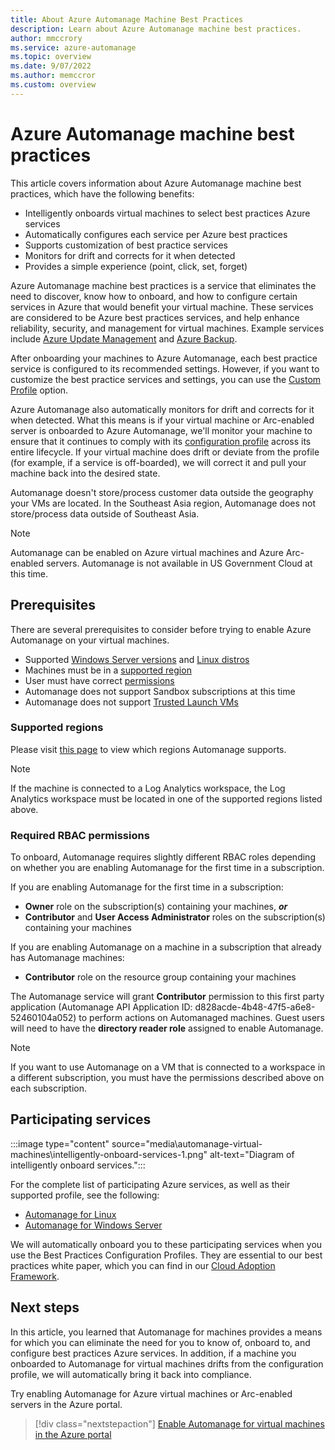 ```yaml
---
title: About Azure Automanage Machine Best Practices
description: Learn about Azure Automanage machine best practices.
author: mmccrory
ms.service: azure-automanage
ms.topic: overview
ms.date: 9/07/2022
ms.author: memccror
ms.custom: overview
---
```


# Azure Automanage machine best practices

This article covers information about Azure Automanage machine best practices, which have the following benefits:

- Intelligently onboards virtual machines to select best practices Azure services
- Automatically configures each service per Azure best practices
- Supports customization of best practice services
- Monitors for drift and corrects for it when detected
- Provides a simple experience (point, click, set, forget)

Azure Automanage machine best practices is a service that eliminates the need to discover, know how to onboard, and how to configure certain services in Azure that would benefit your virtual machine. These services are considered to be Azure best practices services, and help enhance reliability, security, and management for virtual machines. Example services include [Azure Update Management](../automation/update-management/overview.md) and [Azure Backup](../backup/backup-overview.md).

After onboarding your machines to Azure Automanage, each best practice service is configured to its recommended settings. However, if you want to customize the best practice services and settings, you can use the [Custom Profile](./overview-configuration-profiles.md#custom-profiles) option. 

Azure Automanage also automatically monitors for drift and corrects for it when detected. What this means is if your virtual machine or Arc-enabled server is onboarded to Azure Automanage, we'll monitor your machine to ensure that it continues to comply with its [configuration profile](./overview-configuration-profiles.md) across its entire lifecycle. If your virtual machine does drift or deviate from the profile (for example, if a service is off-boarded), we will correct it and pull your machine back into the desired state.

Automanage doesn't store/process customer data outside the geography your VMs are located. In the Southeast Asia region, Automanage does not store/process data outside of Southeast Asia.

> [!NOTE]
> Automanage can be enabled on Azure virtual machines and Azure Arc-enabled servers. Automanage is not available in US Government Cloud at this time.

## Prerequisites

There are several prerequisites to consider before trying to enable Azure Automanage on your virtual machines.

- Supported [Windows Server versions](automanage-windows-server.md#supported-windows-server-versions) and [Linux distros](automanage-linux.md#supported-linux-distributions-and-versions)
- Machines must be in a [supported region](#supported-regions)
- User must have correct [permissions](#required-rbac-permissions)
- Automanage does not support Sandbox subscriptions at this time
- Automanage does not support [Trusted Launch VMs](../virtual-machines/trusted-launch.md)

### Supported regions

Please visit [this page](https://azure.microsoft.com/explore/global-infrastructure/products-by-region/?regions=all&products=all) to view which regions Automanage supports.

> [!NOTE]
> If the machine is connected to a Log Analytics workspace, the Log Analytics workspace must be located in one of the supported regions listed above.

### Required RBAC permissions
To onboard, Automanage requires slightly different RBAC roles depending on whether you are enabling Automanage for the first time in a subscription.

If you are enabling Automanage for the first time in a subscription:
* **Owner** role on the subscription(s) containing your machines, _**or**_
* **Contributor** and **User Access Administrator** roles on the subscription(s) containing your machines

If you are enabling Automanage on a machine in a subscription that already has Automanage machines:
* **Contributor** role on the resource group containing your machines

The Automanage service will grant **Contributor** permission to this first party application (Automanage API Application ID: d828acde-4b48-47f5-a6e8-52460104a052) to perform actions on Automanaged machines. Guest users will need to have the **directory reader role** assigned to enable Automanage.

> [!NOTE]
> If you want to use Automanage on a VM that is connected to a workspace in a different subscription, you must have the permissions described above on each subscription.

## Participating services

:::image type="content" source="media\automanage-virtual-machines\intelligently-onboard-services-1.png" alt-text="Diagram of intelligently onboard services.":::

For the complete list of participating Azure services, as well as their supported profile, see the following:
- [Automanage for Linux](automanage-linux.md)
- [Automanage for Windows Server](automanage-windows-server.md)

 We will automatically onboard you to these participating services when you use the Best Practices Configuration Profiles. They are essential to our best practices white paper, which you can find in our [Cloud Adoption Framework](/azure/cloud-adoption-framework/manage/azure-server-management).

 ## Next steps

In this article, you learned that Automanage for machines provides a means for which you can eliminate the need for you to know of, onboard to, and configure best practices Azure services. In addition, if a machine you onboarded to Automanage for virtual machines drifts from the configuration profile, we will automatically bring it back into compliance.

Try enabling Automanage for Azure virtual machines or Arc-enabled servers in the Azure portal.

> [!div class="nextstepaction"]
> [Enable Automanage for virtual machines in the Azure portal](virtual-machines-custom-profile.md)
